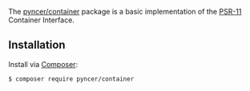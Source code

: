 The [pyncer/container](https://github.com/pyncerrc/pyncer-container) package
is a basic implementation of the [PSR-11](https://www.php-fig.org/psr/psr-11)
Container Interface.

## Installation

Install via [Composer](https://getcomposer.org):

```bash
$ composer require pyncer/container
```
